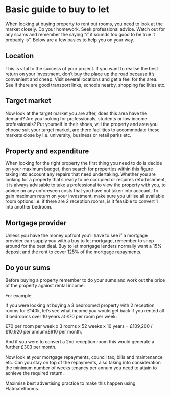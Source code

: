 Basic guide to buy to let
=========================

When looking at buying property to rent out rooms, you need to look at the
market closely. Do your homework. Seek professional advice. Watch out for any
scams and remember the saying “if it sounds too good to be true it probably is”.
Below are a few basics to help you on your way.


Location
--------


This is vital to the success of your project. If you want to realise the best
return on your investment, don’t buy the place up the road because it’s
convenient and cheap. Visit several locations and get a feel for the area. See
if there are good transport links, schools nearby, shopping facilities etc.


Target market
-------------


Now look at the target market you are after, does this area have the demand? Are
you looking for professionals, students or low income professionals? Put
yourself in their shoes, will the property and area you choose suit your target
market, are there facilities to accommodate these markets close by i.e.
university, business or retail parks etc.


Property and expenditure
------------------------


When looking for the right property the first thing you need to do is decide on
your maximum budget, then search for properties within this figure taking into
account any repairs that need undertaking. Whether you are looking for a
property that’s ready to be occupied or requires refurbishment, it is always
advisable to take a professional to view the property with you, to advice on any
unforeseen costs that you have not taken into account. To gain maximum return on
your investment, make sure you utilise all available room options i.e. if there
are 2 reception rooms, is it feasible to convert 1 into another bedroom.


Mortgage provider
-----------------


Unless you have the money upfront you’ll have to see if a mortgage provider can
supply you with a buy to let mortgage, remember to shop around for the best
deal. Buy to let mortgage lenders normally want a 15% deposit and the rent to
cover 125% of the mortgage repayments.


Do your sums
------------


Before buying a property remember to do your sums and work out the price of the
property against rental income.


For example:


If you were looking at buying a 3 bedroomed property with 2 reception rooms for
£140k, let’s see what income you would get back if you rented all 3 bedrooms
over 10 years at £70 per room per week:


£70 per room per week x 3 rooms x 52 weeks x 10 years = £109,200 /£10,920 per
annum/£910 per month.


And if you were to convert a 2nd reception room this would generate a further
£303 per month.


Now look at your mortgage repayments, council tax, bills and maintenance etc.
Can you stay on top of the repayments, also taking into consideration the
minimum number of weeks tenancy per annum you need to attain to achieve the
required return.


Maximise best advertising practice to make this happen using FlatmateRooms.


